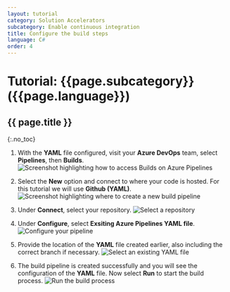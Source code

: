 ```yaml
---
layout: tutorial
category: Solution Accelerators
subcategory: Enable continuous integration
title: Configure the build steps
language: C#
order: 4
---
```


# Tutorial: {{page.subcategory}} ({{page.language}})
## {{ page.title }}
{:.no_toc}

1. With the **YAML** file configured, visit your **Azure DevOps** team, select **Pipelines**, then **Builds**.
![Screenshot highlighting how to access Builds on Azure Pipelines]({{site.baseurl}}/assets/images/pipelines-build.png)

1. Select the **New** option and connect to where your code is hosted. For this tutorial we will use **Github (YAML)**.
![Screenshot highlighting where to create a new build pipeline]({{site.baseurl}}/assets/images/configure-new-pipeline.png)

1. Under **Connect**, select your repository.
![Select a repository]({{site.baseurl}}/assets/images/select-repository.png)

1. Under **Configure**, select **Exsiting Azure Pipelines YAML file**.
![Configure your pipeline]({{site.baseurl}}/assets/images/configure-pipeline.png)

1. Provide the location of the **YAML** file created earlier, also including the correct branch if necessary.
![Select an existing YAML file]({{site.baseurl}}/assets/images/branch-yaml.png)

1. The build pipeline is created successfully and you will see the configuration of the **YAML** file. Now select **Run** to start the build process.
![Run the build process]({{site.baseurl}}/assets/images/run-pipeline.png)
